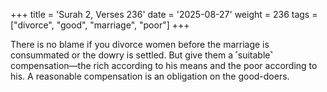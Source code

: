 +++
title = 'Surah 2, Verses 236'
date = '2025-08-27'
weight = 236
tags = ["divorce", "good", "marriage", "poor"]
+++

There is no blame if you divorce women before the marriage is consummated or the dowry is settled. But give them a ˹suitable˺ compensation—the rich according to his means and the poor according to his. A reasonable compensation is an obligation on the good-doers.